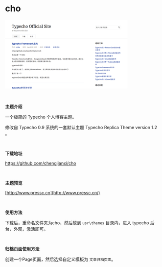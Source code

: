 # cho

![screenshot.png](https://github.com/chengjianxi/cho/raw/master/screenshot.png)

​    

**主题介绍**

一个极简的 Typecho 个人博客主题。

修改自 Typecho 0.9 系统的一套默认主题 Typecho Replica Theme version 1.2 。

​    

**下载地址**

https://github.com/chengjianxi/cho

​    

**主题预览**

[http://www.pressc.cn](http://www.pressc.cn/)

​    

**使用方法**

下载后，重命名文件夹为cho，然后放到  `usr\themes` 目录内，进入 typecho 后台，外观，激活即可。

​    

**归档页面使用方法**

创建一个Page页面，然后选择自定义模板为 `文章归档页面`。
